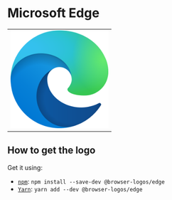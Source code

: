 Microsoft Edge
==============

<!-- markdownlint-disable line-length no-inline-html -->
<table>
    <tr height=230>
        <td>
            <a href="https://github.com/alrra/browser-logos/tree/993a09c1d2e06ca8e5c6ea12edbec0986ee620bd/src/edge">
                <img width=220 src="https://raw.githubusercontent.com/alrra/browser-logos/993a09c1d2e06ca8e5c6ea12edbec0986ee620bd/src/edge/edge.svg?sanitize=true" alt="Microsoft Edge browser logo">
            </a>
        </td>
    </tr>
</table>
<!-- markdownlint-enable line-length no-inline-html -->

How to get the logo
-------------------

Get it using:

* [`npm`][npm]: `npm install --save-dev @browser-logos/edge`
* [`Yarn`][yarn]: `yarn add --dev @browser-logos/edge`

<!-- Link labels: -->

[npm]: https://www.npmjs.com/
[yarn]: https://yarnpkg.com/
